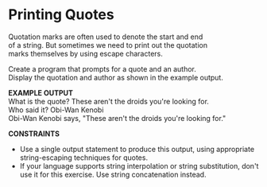 # Printing Quotes

Quotation marks are often used to denote the start and end\
of a string. But sometimes we need to print out the quotation\
marks themselves by using escape characters.

Create a program that prompts for a quote and an author.\
Display the quotation and author as shown in the example output.

<b>EXAMPLE OUTPUT</b>\
What is the quote? These aren't the droids you're looking for.\
Who said it? Obi-Wan Kenobi\
Obi-Wan Kenobi says, "These aren't the droids you're looking for."

<b>CONSTRAINTS</b>
- Use a single output statement to produce this output,
 using appropriate string-escaping techniques for quotes.
- If your language supports string interpolation or string
 substitution, don't use it for this exercise.
 Use string concatenation instead. 